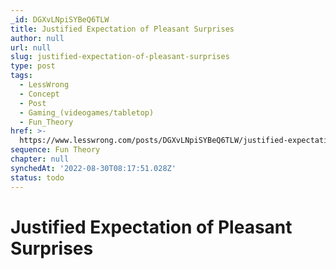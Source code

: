 ```yaml
---
_id: DGXvLNpiSYBeQ6TLW
title: Justified Expectation of Pleasant Surprises
author: null
url: null
slug: justified-expectation-of-pleasant-surprises
type: post
tags:
  - LessWrong
  - Concept
  - Post
  - Gaming_(videogames/tabletop)
  - Fun_Theory
href: >-
  https://www.lesswrong.com/posts/DGXvLNpiSYBeQ6TLW/justified-expectation-of-pleasant-surprises
sequence: Fun Theory
chapter: null
synchedAt: '2022-08-30T08:17:51.028Z'
status: todo
---
```


# Justified Expectation of Pleasant Surprises
